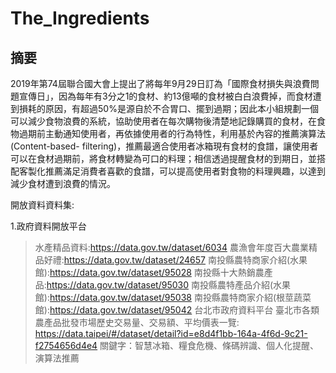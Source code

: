 # The_Ingredients
## 摘要
2019年第74屆聯合國大會上提出了將每年9月29日訂為「國際食材損失與浪費問題宣傳日」，因為每年有3分之1的食材、約13億噸的食材被白白浪費掉，而食材遭到損耗的原因，有超過50%是源自於不合胃口、擺到過期；因此本小組規劃一個可以減少食物浪費的系統，協助使用者在每次購物後清楚地記錄購買的食材，在食物過期前主動通知使用者，再依據使用者的行為特性，利用基於內容的推薦演算法(Content-based- filtering)，推薦最適合使用者冰箱現有食材的食譜，讓使用者可以在食材過期前，將食材轉變為可口的料理；相信透過提醒食材的到期日，並搭配客製化推薦滿足消費者喜歡的食譜，可以提高使用者對食物的料理興趣，以達到減少食材遭到浪費的情況。

開放資料資料集:

1.政府資料開放平台
> 水產精品資料:https://data.gov.tw/dataset/6034
農漁會年度百大農業精品好禮:https://data.gov.tw/dataset/24657
南投縣農特商家介紹(水果館):https://data.gov.tw/dataset/95028
南投縣十大熱銷農產品:https://data.gov.tw/dataset/95030
南投縣農特產品介紹(水果館):https://data.gov.tw/dataset/95038
南投縣農特商家介紹(根莖蔬菜館):https://data.gov.tw/dataset/95042
台北市政府資料平台
臺北市各類農產品批發市場歷史交易量、交易額、平均價表一覽: https://data.taipei/#/dataset/detail?id=e8d4f1bb-164a-4f6d-9c21-f2754656d4e4
關鍵字：智慧冰箱、糧食危機、條碼辨識、個人化提醒、演算法推薦
